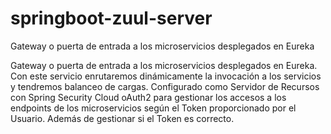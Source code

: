 # springboot-zuul-server
Gateway o puerta de entrada a los microservicios desplegados en Eureka

Gateway o puerta de entrada a los microservicios desplegados en Eureka. Con este servicio enrutaremos dinámicamente la invocación a los servicios y tendremos balanceo de cargas.
Configurado como Servidor de Recursos con Spring Security Cloud oAuth2 para gestionar los accesos a los endpoints de los microservicios según el Token proporcionado por el Usuario. Además de gestionar si el Token es correcto.
